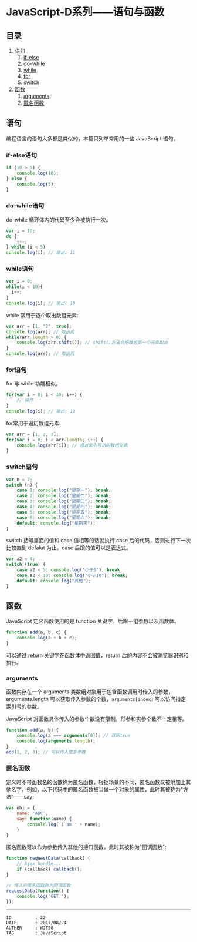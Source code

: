 
# JavaScript-D系列——语句与函数 #

## 目录 ##

1. [语句](#href1)
    1. [if-else](#href1-1)
    2. [do-while](#href1-2)
    3. [while](#href1-3)
    4. [for](#href1-4)
    5. [switch](#href1-5)
2. [函数](#href2)
    1. [arguments](#href2-1)
    2. [匿名函数](#href2-2)

## <a name="href1">语句</a> ##

编程语言的语句大多都是类似的，本篇只列举常用的一些 JavaScript 语句。

### <a name="href1-1">if-else语句</a> ###

```js
if (10 > 5) {
    console.log(10);
} else {
    console.log(5);
}
```

### <a name="href1-2">do-while语句</a> ###

do-while 循环体内的代码至少会被执行一次。

```js
var i = 10;
do {
    i++;
} while (i < 5)
console.log(i); // 输出: 11
```

### <a name="href1-3">while语句</a> ###

```js
var i = 0;
while(i < 10){
  i++;
}
console.log(i); // 输出: 10
```

while 常用于逐个取出数组元素:  

```js
var arr = [1, "2", true];
console.log(arr); // 取出前
while(arr.length > 0) {
    console.log(arr.shift()); // shift()方法会把数组第一个元素取出
}
console.log(arr); // 取出后
```

### <a name="href1-4">for语句</a> ###

for 与 while 功能相似。

```js
for(var i = 0; i < 10; i++) {
    // 操作
}
console.log(i); // 输出: 10
```

for常用于遍历数组元素:

```js
var arr = [1, 2, 3];
for(var i = 0; i < arr.length; i++) {
    console.log(arr[i]); // 通过索引号访问数组元素
}
```

### <a name="href1-5">switch语句</a> ###

```js
var n = 7;
switch (n) {
    case 1: console.log("星期一"); break;
    case 2: console.log("星期二"); break;
    case 3: console.log("星期三"); break;
    case 4: console.log("星期四"); break;
    case 5: console.log("星期五"); break;
    case 6: console.log("星期六"); break;
    default: console.log("星期天");
}
```

switch 括号里面的值和 case 值相等的话就执行 case 后的代码，否则进行下一次比较直到 defalut 为止。case 后跟的值可以是表达式。

```js
var a2 = 4;
switch (true) {
    case a2 < 5: console.log("小于5"); break;
    case a2 < 10: console.log("小于10"); break;
    default: console.log("其他");
}
```

## <a name="href2">函数</a> ##

JavaScript 定义函数使用的是 function 关键字，后跟一组参数以及函数体。

```js
function add(a, b, c) {
    console.log(a + b + c);
}
```

可以通过 return 关键字在函数体中返回值，return 后的内容不会被浏览器识别和执行。

### <a name="href2-1">arguments</a> ###

函数内存在一个 arguments 类数组对象用于包含函数调用时传入的参数，arguments.length 可以获取传入参数的个数，`arguments[index]` 可以访问指定索引号的参数。

JavaScript 对函数具体传入的参数个数没有限制，形参和实参个数不一定相等。

```js
function add(a, b) {
    console.log(a === arguments[0]); // 返回true
    console.log(arguments.length);
}
add(1, 2, 3); // 可以传入更多参数
```

### <a name="href2-2">匿名函数</a> ###

定义时不带函数名的函数称为匿名函数，根据场景的不同，匿名函数又被附加上其他名字，例如，以下代码中的匿名函数被当做一个对象的属性，此时其被称为"方法"——say:

```js
var obj = {
    name: 'ABC',
    say: function(name) {
        console.log('I am ' + name);
    }
}
```

匿名函数可以作为参数传入其他的接口函数，此时其被称为"回调函数":

```js
function requestData(callback) {
    // Ajax handle...
    if (callback) callback();
}

// 传入的匿名函数称为回调函数
requestData(function() {
    console.log('GET.');
});
```

---

```
ID         : 22
DATE       : 2017/08/24
AUTHER     : WJT20
TAG        : JavaScript
```

